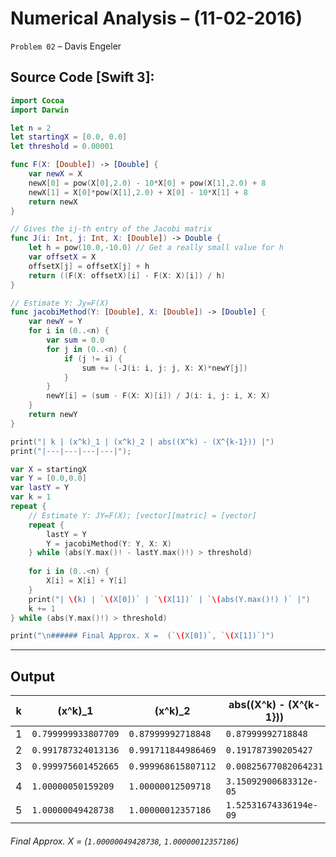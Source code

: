 Numerical Analysis – (11-02-2016)
===========

`Problem 02` – Davis Engeler

## Source Code [Swift 3]:

```swift
import Cocoa
import Darwin

let n = 2
let startingX = [0.0, 0.0]
let threshold = 0.00001

func F(X: [Double]) -> [Double] {
	var newX = X
	newX[0] = pow(X[0],2.0) - 10*X[0] + pow(X[1],2.0) + 8
	newX[1] = X[0]*pow(X[1],2.0) + X[0] - 10*X[1] + 8
	return newX
}

// Gives the ij-th entry of the Jacobi matrix
func J(i: Int, j: Int, X: [Double]) -> Double {
	let h = pow(10.0,-10.0) // Get a really small value for h
	var offsetX = X
	offsetX[j] = offsetX[j] + h
	return ((F(X: offsetX)[i] - F(X: X)[i]) / h)
}

// Estimate Y: Jy=F(X)
func jacobiMethod(Y: [Double], X: [Double]) -> [Double] {
    var newY = Y
    for i in (0..<n) {
        var sum = 0.0
        for j in (0..<n) {
            if (j != i) {
                sum += (-J(i: i, j: j, X: X)*newY[j]) 
            }
        }
        newY[i] = (sum - F(X: X)[i]) / J(i: i, j: i, X: X)
    }
    return newY
}

print("| k | (x^k)_1 | (x^k)_2 | abs((X^k) - (X^{k-1})) |")
print("|---|---|---|---|");

var X = startingX
var Y = [0.0,0.0]
var lastY = Y
var k = 1
repeat {
	// Estimate Y: JY=F(X); [vector][matric] = [vector]
	repeat {
		lastY = Y
		Y = jacobiMethod(Y: Y, X: X)
	} while (abs(Y.max()! - lastY.max()!) > threshold)
	
	for i in (0..<n) {
		X[i] = X[i] + Y[i]
	}
	print("| \(k) | `\(X[0])` | `\(X[1])` | `\(abs(Y.max()!) )` |")
	k += 1
} while (abs(Y.max()!) > threshold)

print("\n###### Final Approx. X =  (`\(X[0])`, `\(X[1])`)")

```


------------

Output
------------

| k | (x^k)_1 | (x^k)_2 | abs((X^k) - (X^{k-1})) |
|---|---|---|---|
| 1 | `0.799999933807709` | `0.87999992718848` | `0.87999992718848` |
| 2 | `0.991787324013136` | `0.991711844986469` | `0.191787390205427` |
| 3 | `0.999975601452665` | `0.999968615807112` | `0.00825677082064231` |
| 4 | `1.00000050159209` | `1.00000012509718` | `3.15092900683312e-05` |
| 5 | `1.00000049428738` | `1.00000012357186` | `1.52531674336194e-09` |

###### Final Approx. X =  (`1.00000049428738`, `1.00000012357186`)
